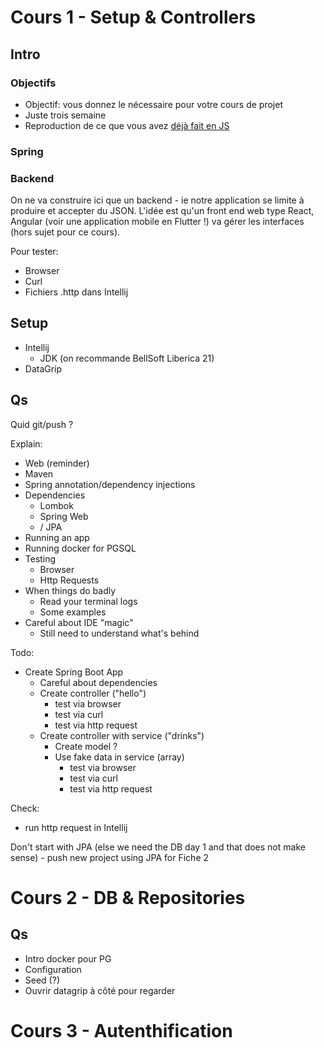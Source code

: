 # Cours 1 - Setup & Controllers

## Intro

### Objectifs

- Objectif: vous donnez le nécessaire pour votre cours de projet
- Juste trois semaine
- Reproduction de ce que vous avez [déjà fait en JS](https://github.com/e-vinci/jwt-ts-api-boilerplate)

### Spring

### Backend

On ne va construire ici que un backend - ie notre application se limite à produire et accepter du JSON. L'idée est qu'un front end web type React, Angular (voir une application mobile en Flutter !) va gérer les interfaces (hors sujet pour ce cours).

Pour tester:
- Browser
- Curl
- Fichiers .http dans Intellij


## Setup

- Intellij
  - JDK (on recommande BellSoft Liberica 21)
- DataGrip

## Qs

Quid git/push ?

Explain:
- Web (reminder)
- Maven
- Spring annotation/dependency injections
- Dependencies
  - Lombok
  - Spring Web
  - /  JPA
- Running an app
- Running docker for PGSQL
- Testing
  - Browser
  - Http Requests 
- When things do badly
  - Read your terminal logs
  - Some examples
- Careful about IDE "magic"
  - Still need to understand what's behind

Todo:
- Create Spring Boot App
  - Careful about dependencies 
  - Create controller ("hello")
    - test via browser
    - test via curl
    - test via http request
  - Create controller with service ("drinks")
    - Create model ?
    - Use fake data in service (array)
        - test via browser
        - test via curl
        - test via http request

Check:
- run http request in Intellij

Don't start with JPA (else we need the DB day 1 and that does not make sense) - push new project using JPA for Fiche 2

# Cours 2 - DB & Repositories

## Qs

- Intro docker pour PG
- Configuration
- Seed (?)
- Ouvrir datagrip à côté pour regarder

# Cours 3 - Autenthification